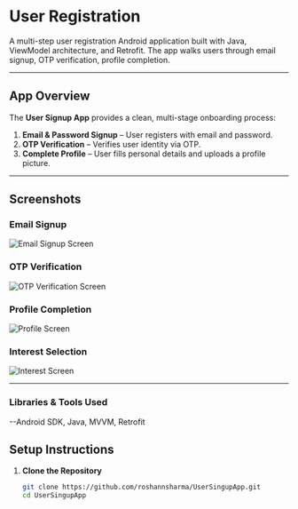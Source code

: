 #  User Registration

A multi-step user registration Android application built with Java, ViewModel architecture, and Retrofit. The app walks users through email signup, OTP verification, profile completion.

---

## App Overview

The **User Signup App** provides a clean, multi-stage onboarding process:
1. **Email & Password Signup** – User registers with email and password.
2. **OTP Verification** – Verifies user identity via OTP.
3. **Complete Profile** – User fills personal details and uploads a profile picture.


---

## Screenshots


###  Email Signup  
![Email Signup Screen](screenshots/email_signup.png)

###  OTP Verification  
![OTP Verification Screen](screenshots/otp_verification.png)

###  Profile Completion  
![Profile Screen](screenshots/profile_completion.png)

###  Interest Selection  
![Interest Screen](screenshots/interest_selection.png)

---
### Libraries & Tools Used
--Android SDK, Java, MVVM, Retrofit

##  Setup Instructions

1. **Clone the Repository**
   ```bash
   git clone https://github.com/roshannsharma/UserSingupApp.git
   cd UserSingupApp
